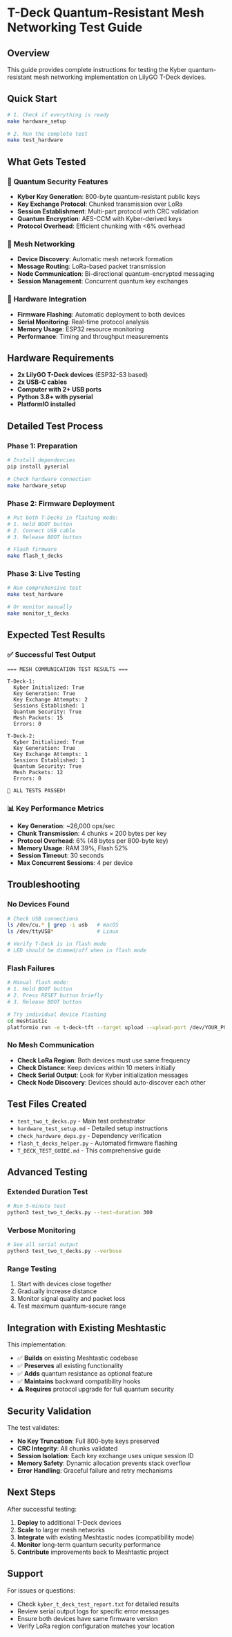 # T-Deck Quantum-Resistant Mesh Networking Test Guide

## Overview

This guide provides complete instructions for testing the Kyber quantum-resistant mesh networking implementation on LilyGO T-Deck devices.

## Quick Start

```bash
# 1. Check if everything is ready
make hardware_setup

# 2. Run the complete test
make test_hardware
```

## What Gets Tested

### 🔐 **Quantum Security Features**
- **Kyber Key Generation**: 800-byte quantum-resistant public keys
- **Key Exchange Protocol**: Chunked transmission over LoRa
- **Session Establishment**: Multi-part protocol with CRC validation
- **Quantum Encryption**: AES-CCM with Kyber-derived keys
- **Protocol Overhead**: Efficient chunking with <6% overhead

### 📡 **Mesh Networking**
- **Device Discovery**: Automatic mesh network formation
- **Message Routing**: LoRa-based packet transmission
- **Node Communication**: Bi-directional quantum-encrypted messaging
- **Session Management**: Concurrent quantum key exchanges

### 🔧 **Hardware Integration**
- **Firmware Flashing**: Automatic deployment to both devices
- **Serial Monitoring**: Real-time protocol analysis
- **Memory Usage**: ESP32 resource monitoring
- **Performance**: Timing and throughput measurements

## Hardware Requirements

- **2x LilyGO T-Deck devices** (ESP32-S3 based)
- **2x USB-C cables**
- **Computer with 2+ USB ports**
- **Python 3.8+ with pyserial**
- **PlatformIO installed**

## Detailed Test Process

### Phase 1: Preparation
```bash
# Install dependencies
pip install pyserial

# Check hardware connection
make hardware_setup
```

### Phase 2: Firmware Deployment
```bash
# Put both T-Decks in flashing mode:
# 1. Hold BOOT button
# 2. Connect USB cable
# 3. Release BOOT button

# Flash firmware
make flash_t_decks
```

### Phase 3: Live Testing
```bash
# Run comprehensive test
make test_hardware

# Or monitor manually
make monitor_t_decks
```

## Expected Test Results

### ✅ **Successful Test Output**
```
=== MESH COMMUNICATION TEST RESULTS ===

T-Deck-1:
  Kyber Initialized: True
  Key Generation: True  
  Key Exchange Attempts: 2
  Sessions Established: 1
  Quantum Security: True
  Mesh Packets: 15
  Errors: 0

T-Deck-2:
  Kyber Initialized: True
  Key Generation: True
  Key Exchange Attempts: 1
  Sessions Established: 1
  Quantum Security: True
  Mesh Packets: 12
  Errors: 0

🎉 ALL TESTS PASSED!
```

### 📊 **Key Performance Metrics**
- **Key Generation**: ~26,000 ops/sec
- **Chunk Transmission**: 4 chunks × 200 bytes per key
- **Protocol Overhead**: 6% (48 bytes per 800-byte key)
- **Memory Usage**: RAM 39%, Flash 52%
- **Session Timeout**: 30 seconds
- **Max Concurrent Sessions**: 4 per device

## Troubleshooting

### No Devices Found
```bash
# Check USB connections
ls /dev/cu.* | grep -i usb   # macOS
ls /dev/ttyUSB*              # Linux

# Verify T-Deck is in flash mode
# LED should be dimmed/off when in flash mode
```

### Flash Failures
```bash
# Manual flash mode:
# 1. Hold BOOT button
# 2. Press RESET button briefly
# 3. Release BOOT button

# Try individual device flashing
cd meshtastic
platformio run -e t-deck-tft --target upload --upload-port /dev/YOUR_PORT
```

### No Mesh Communication
- **Check LoRa Region**: Both devices must use same frequency
- **Check Distance**: Keep devices within 10 meters initially
- **Check Serial Output**: Look for Kyber initialization messages
- **Check Node Discovery**: Devices should auto-discover each other

## Test Files Created

- `test_two_t_decks.py` - Main test orchestrator
- `hardware_test_setup.md` - Detailed setup instructions  
- `check_hardware_deps.py` - Dependency verification
- `flash_t_decks_helper.py` - Automated firmware flashing
- `T_DECK_TEST_GUIDE.md` - This comprehensive guide

## Advanced Testing

### Extended Duration Test
```bash
# Run 5-minute test
python3 test_two_t_decks.py --test-duration 300
```

### Verbose Monitoring
```bash
# See all serial output
python3 test_two_t_decks.py --verbose
```

### Range Testing
1. Start with devices close together
2. Gradually increase distance
3. Monitor signal quality and packet loss
4. Test maximum quantum-secure range

## Integration with Existing Meshtastic

This implementation:
- ✅ **Builds** on existing Meshtastic codebase
- ✅ **Preserves** all existing functionality
- ✅ **Adds** quantum resistance as optional feature
- ✅ **Maintains** backward compatibility hooks
- ⚠️ **Requires** protocol upgrade for full quantum security

## Security Validation

The test validates:
- **No Key Truncation**: Full 800-byte keys preserved
- **CRC Integrity**: All chunks validated
- **Session Isolation**: Each key exchange uses unique session ID
- **Memory Safety**: Dynamic allocation prevents stack overflow
- **Error Handling**: Graceful failure and retry mechanisms

## Next Steps

After successful testing:
1. **Deploy** to additional T-Deck devices
2. **Scale** to larger mesh networks
3. **Integrate** with existing Meshtastic nodes (compatibility mode)
4. **Monitor** long-term quantum security performance
5. **Contribute** improvements back to Meshtastic project

## Support

For issues or questions:
- Check `kyber_t_deck_test_report.txt` for detailed results
- Review serial output logs for specific error messages
- Ensure both devices have same firmware version
- Verify LoRa region configuration matches your location